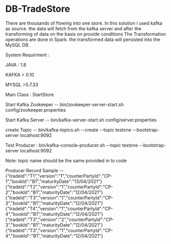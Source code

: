 # DB-TradeStore
There are thousands of flowing into one store. In this solution i used kafka as source.
the data will fetch from the kafka server and after the transforming of data on the basis on provide conditions
The Transformation operations are done in Spark.
the transformed data will persisted into the MySQL DB.


System Requirment :

JAVA : 1.8

KAFKA > 0.10

MYSQL >5.7.33

Main Class : 
StartStore

Start Kafka Zookeeper --  bin/zookeeper-server-start.sh config/zookeeper.properties

Start Kafka Server -- bin/kafka-server-start.sh config/server.properties

create Topic -- bin/kafka-topics.sh --create --topic testone --bootstrap-server localhost:9092

Test Producer : bin/kafka-console-producer.sh --topic testone --bootstrap-server localhost:9092

Note: topic name should be the same provided in to code

Producer Record Sample -- 
{"tradeId":"T1","version":"1","counterPartyId":"CP-1","bookId":"B1","maturityDate":"13/04/2021"}
{"tradeId":"T2","version":"1","counterPartyId":"CP-2","bookId":"B1","maturityDate":"12/04/2021"}
{"tradeId":"T3","version":"1","counterPartyId":"CP-3","bookId":"B1","maturityDate":"12/04/2021"}
{"tradeId":"T4","version":"1","counterPartyId":"CP-4","bookId":"B1","maturityDate":"12/04/2021"}
{"tradeId":"T3","version":"2","counterPartyId":"CP-3","bookId":"B1","maturityDate":"12/04/2021"}
{"tradeId":"T3","version":"1","counterPartyId":"CP-4","bookId":"B1","maturityDate":"12/04/2021"}
